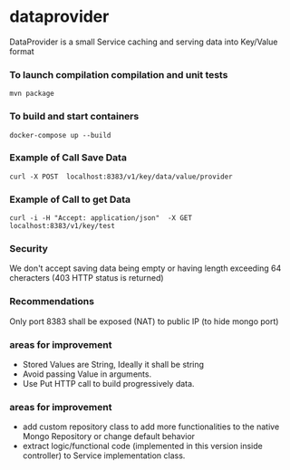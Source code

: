 # dataprovider
DataProvider is a small Service caching and serving data into Key/Value format


### To launch compilation compilation and unit tests
```
mvn package
```

### To build and start containers
```
docker-compose up --build
```

### Example of Call Save Data
```
curl -X POST  localhost:8383/v1/key/data/value/provider
```

### Example of Call to get Data
```
curl -i -H "Accept: application/json"  -X GET localhost:8383/v1/key/test
```

### Security
We don't accept saving data being empty or having length exceeding 64 cheracters (403 HTTP status is returned)

### Recommendations
Only port 8383 shall be exposed (NAT) to public IP (to hide mongo port)

### areas for improvement
- Stored Values are String, Ideally it shall be string
- Avoid passing Value in arguments.
- Use Put HTTP call to build progressively data.

### areas for improvement
- add custom repository class to add more functionalities to the native Mongo Repository or change default behavior
- extract logic/functional code (implemented in this version inside controller) to Service implementation class.
